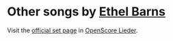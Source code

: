 
# Other songs by [Ethel Barns](..)

Visit the [official set page] in [OpenScore Lieder].

[official set page]: https://musescore.com/openscore-lieder-corpus/sets/5106884
[OpenScore Lieder]: https://musescore.com/openscore-lieder-corpus
